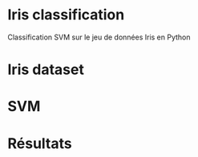 # Iris classification
Classification SVM sur le jeu de données Iris en Python

# Iris dataset

# SVM

# Résultats

